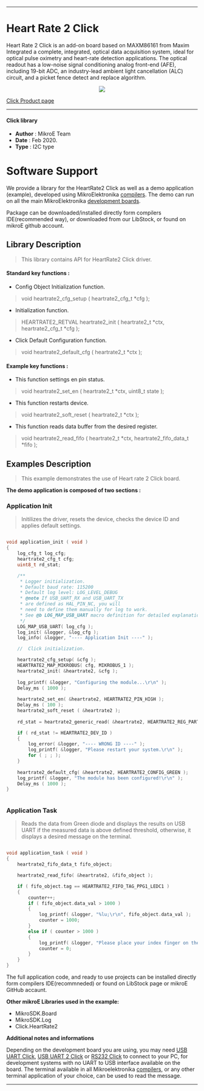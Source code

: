 
---
# Heart Rate 2 Click

Heart Rate 2 Click is an add-on board based on MAXM86161 from Maxim Integrated a complete, integrated, optical data acquisition system, ideal for optical pulse oximetry and heart-rate detection applications. The optical readout has a low-noise signal conditioning analog front-end (AFE), including 19-bit ADC, an industry-lead ambient light cancellation (ALC) circuit, and a picket fence detect and replace algorithm.

<p align="center">
  <img src="https://download.mikroe.com/images/click_for_ide/heartrate2_click.png">
</p>

[Click Product page](https://www.mikroe.com/heart-rate-2-click)

---


#### Click library 

- **Author**        : MikroE Team
- **Date**          : Feb 2020.
- **Type**          : I2C type


# Software Support

We provide a library for the HeartRate2 Click 
as well as a demo application (example), developed using MikroElektronika 
[compilers](https://shop.mikroe.com/compilers). 
The demo can run on all the main MikroElektronika [development boards](https://shop.mikroe.com/development-boards).

Package can be downloaded/installed directly form compilers IDE(recommended way), or downloaded from our LibStock, or found on mikroE github account. 

## Library Description

> This library contains API for HeartRate2 Click driver.

#### Standard key functions :

- Config Object Initialization function.
> void heartrate2_cfg_setup ( heartrate2_cfg_t *cfg ); 
 
- Initialization function.
> HEARTRATE2_RETVAL heartrate2_init ( heartrate2_t *ctx, heartrate2_cfg_t *cfg );

- Click Default Configuration function.
> void heartrate2_default_cfg ( heartrate2_t *ctx );


#### Example key functions :

- This function settings en pin status.
> void heartrate2_set_en ( heartrate2_t *ctx, uint8_t state );
 
- This function restarts device.
> void heartrate2_soft_reset ( heartrate2_t *ctx );

- This function reads data buffer from the desired register.
> void heartrate2_read_fifo ( heartrate2_t *ctx, heartrate2_fifo_data_t *fifo );

## Examples Description

> This example demonstrates the use of Heart rate 2 Click board.

**The demo application is composed of two sections :**

### Application Init 

> Initilizes the driver, resets the device, checks the device ID and applies default settings.

```c

void application_init ( void )
{
    log_cfg_t log_cfg;
    heartrate2_cfg_t cfg;
    uint8_t rd_stat;

    /** 
     * Logger initialization.
     * Default baud rate: 115200
     * Default log level: LOG_LEVEL_DEBUG
     * @note If USB_UART_RX and USB_UART_TX 
     * are defined as HAL_PIN_NC, you will 
     * need to define them manually for log to work. 
     * See @b LOG_MAP_USB_UART macro definition for detailed explanation.
     */
    LOG_MAP_USB_UART( log_cfg );
    log_init( &logger, &log_cfg );
    log_info( &logger, "---- Application Init ----" );

    //  Click initialization.

    heartrate2_cfg_setup( &cfg );
    HEARTRATE2_MAP_MIKROBUS( cfg, MIKROBUS_1 );
    heartrate2_init( &heartrate2, &cfg );
    
    log_printf( &logger, "Configuring the module...\r\n" );
    Delay_ms ( 1000 );
    
    heartrate2_set_en( &heartrate2, HEARTRATE2_PIN_HIGH );
    Delay_ms ( 100 );
    heartrate2_soft_reset ( &heartrate2 );
    
    rd_stat = heartrate2_generic_read( &heartrate2, HEARTRATE2_REG_PART_ID );

    if ( rd_stat != HEARTRATE2_DEV_ID )
    {
        log_error( &logger, "---- WRONG ID ----" );
        log_printf( &logger, "Please restart your system.\r\n" );
        for ( ; ; );
    }
    
    heartrate2_default_cfg( &heartrate2, HEARTRATE2_CONFIG_GREEN );
    log_printf( &logger, "The module has been configured!\r\n" );
    Delay_ms ( 1000 );
}
  
```

### Application Task

> Reads the data from Green diode and displays the results on USB UART if the measured data
> is above defined threshold, otherwise, it displays a desired message on the terminal.

```c

void application_task ( void )
{
    heartrate2_fifo_data_t fifo_object;

    heartrate2_read_fifo( &heartrate2, &fifo_object );

    if ( fifo_object.tag == HEARTRATE2_FIFO_TAG_PPG1_LEDC1 )
    {
        counter++;
        if ( fifo_object.data_val > 1000 )
        {
            log_printf( &logger, "%lu;\r\n", fifo_object.data_val );
            counter = 1000;
        }
        else if ( counter > 1000 )
        {
            log_printf( &logger, "Please place your index finger on the sensor.\r\n" );
            counter = 0;
        }
    }
}  

```

The full application code, and ready to use projects can be  installed directly form compilers IDE(recommneded) or found on LibStock page or mikroE GitHub accaunt.

**Other mikroE Libraries used in the example:** 

- MikroSDK.Board
- MikroSDK.Log
- Click.HeartRate2

**Additional notes and informations**

Depending on the development board you are using, you may need 
[USB UART Click](https://shop.mikroe.com/usb-uart-click), 
[USB UART 2 Click](https://shop.mikroe.com/usb-uart-2-click) or 
[RS232 Click](https://shop.mikroe.com/rs232-click) to connect to your PC, for 
development systems with no UART to USB interface available on the board. The 
terminal available in all Mikroelektronika 
[compilers](https://shop.mikroe.com/compilers), or any other terminal application 
of your choice, can be used to read the message.



---

